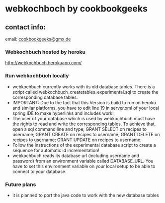webkochboch by cookbookgeeks
============================
contact info:
-------------
email:		cookbookgeeks@gmx.de

### Webkochbuch hosted by heroku
http://webkochbuch.herokuapp.com/

### Run webkochbuch locally

 - webkochbuch currently works with its old database tables. There is a script called 
  webkochbuch_createtables_experimental.sql to create the corresponding database tables.
 - IMPORTANT: Due to the fact that this Version is build to run on heroku and similar platforms, 
  you have to edit line 19 in server.xml of your local spring IDE to make hyperlinks and includes work!   
 - The user of your database which is used by webkochbuch must have the rights to read and write the corresponding tables.
  To achieve that, open a sql command line and type;
  GRANT SELECT on recipes to username;
  GRANT CREATE on recipes to username;
  GRANT DELETE on recipes to username;
  GRANT UPDATE on recipes to username;
 - Follow the instructions of the experimental database script to create a sequence for automatic id incrementation!
 - webkochbuch reads its database url (including username and password) from an environment variable called DATABASE_URL.
  You have to set this environment variable on your local setup to be able to connect to your database.
  
### Future plans

 - it is planned to port the java code to work with the new database tables

